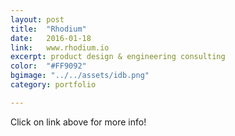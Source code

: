 ```yaml
---
layout: post
title:  "Rhodium"
date:   2016-01-18
link:   www.rhodium.io
excerpt: product design & engineering consulting
color:  "#FF9092"
bgimage: "../../assets/idb.png"
category: portfolio

---
```



Click on link above for more info!


